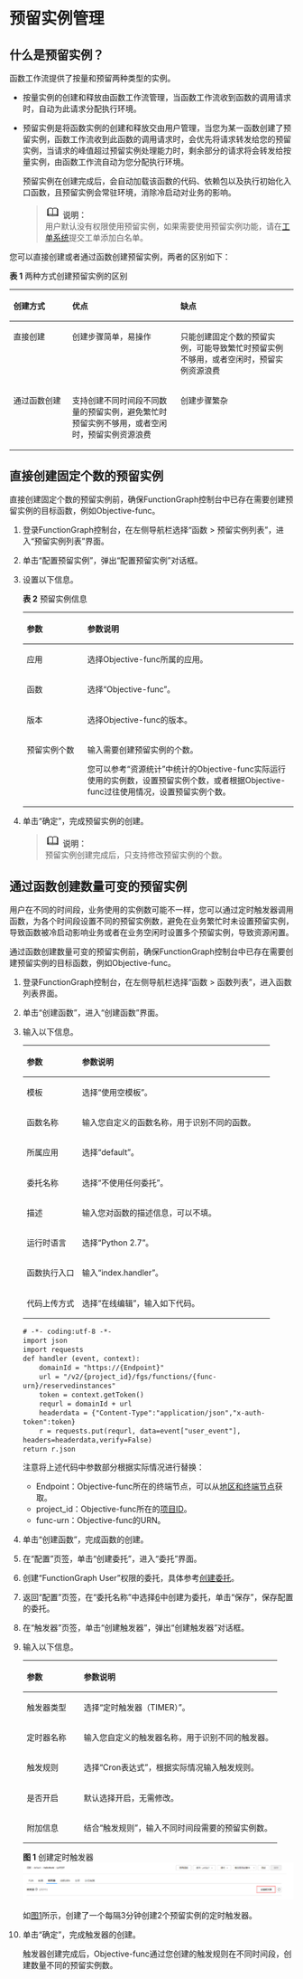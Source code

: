 # 预留实例管理<a name="ZH-CN_TOPIC_0241013219"></a>

## 什么是预留实例？<a name="section36993910598"></a>

函数工作流提供了按量和预留两种类型的实例。

-   按量实例的创建和释放由函数工作流管理，当函数工作流收到函数的调用请求时，自动为此请求分配执行环境。
-   预留实例是将函数实例的创建和释放交由用户管理，当您为某一函数创建了预留实例，函数工作流收到此函数的调用请求时，会优先将请求转发给您的预留实例，当请求的峰值超过预留实例处理能力时，剩余部分的请求将会转发给按量实例，由函数工作流自动为您分配执行环境。

    预留实例在创建完成后，会自动加载该函数的代码、依赖包以及执行初始化入口函数，且预留实例会常驻环境，消除冷启动对业务的影响。

    >![](public_sys-resources/icon-note.gif) **说明：**   
    >用户默认没有权限使用预留实例，如果需要使用预留实例功能，请在[工单系统](https://console.huaweicloud.com/ticket/?agencyId=e4ebeeb18baa4ae58946b5342fa6159d#/ticketindex/createIndex)提交工单添加白名单。  


您可以直接创建或者通过函数创建预留实例，两者的区别如下：

**表 1**  两种方式创建预留实例的区别

<a name="table176891912141320"></a>
<table><thead align="left"><tr id="row4690312121318"><th class="cellrowborder" valign="top" width="20.692069206920692%" id="mcps1.2.4.1.1"><p id="p269041219138"><a name="p269041219138"></a><a name="p269041219138"></a>创建方式</p>
</th>
<th class="cellrowborder" valign="top" width="38.15381538153815%" id="mcps1.2.4.1.2"><p id="p136902120135"><a name="p136902120135"></a><a name="p136902120135"></a>优点</p>
</th>
<th class="cellrowborder" valign="top" width="41.154115411541156%" id="mcps1.2.4.1.3"><p id="p19690191201320"><a name="p19690191201320"></a><a name="p19690191201320"></a>缺点</p>
</th>
</tr>
</thead>
<tbody><tr id="row1623773491416"><td class="cellrowborder" valign="top" width="20.692069206920692%" headers="mcps1.2.4.1.1 "><p id="p1023813417144"><a name="p1023813417144"></a><a name="p1023813417144"></a>直接创建</p>
</td>
<td class="cellrowborder" valign="top" width="38.15381538153815%" headers="mcps1.2.4.1.2 "><p id="p14834313185"><a name="p14834313185"></a><a name="p14834313185"></a>创建步骤简单，易操作</p>
</td>
<td class="cellrowborder" valign="top" width="41.154115411541156%" headers="mcps1.2.4.1.3 "><p id="p6238143421412"><a name="p6238143421412"></a><a name="p6238143421412"></a>只能创建固定个数的预留实例，可能导致繁忙时预留实例不够用，或者空闲时，预留实例资源浪费</p>
</td>
</tr>
<tr id="row12690612101313"><td class="cellrowborder" valign="top" width="20.692069206920692%" headers="mcps1.2.4.1.1 "><p id="p1169012120130"><a name="p1169012120130"></a><a name="p1169012120130"></a>通过函数创建</p>
</td>
<td class="cellrowborder" valign="top" width="38.15381538153815%" headers="mcps1.2.4.1.2 "><p id="p569071221316"><a name="p569071221316"></a><a name="p569071221316"></a>支持创建不同时间段不同数量的预留实例，避免繁忙时预留实例不够用，或者空闲时，预留实例资源浪费</p>
</td>
<td class="cellrowborder" valign="top" width="41.154115411541156%" headers="mcps1.2.4.1.3 "><p id="p1769017122132"><a name="p1769017122132"></a><a name="p1769017122132"></a>创建步骤繁杂</p>
</td>
</tr>
</tbody>
</table>

## 直接创建固定个数的预留实例<a name="section1064812184016"></a>

直接创建固定个数的预留实例前，确保FunctionGraph控制台中已存在需要创建预留实例的目标函数，例如Objective-func。

1.  登录FunctionGraph控制台，在左侧导航栏选择“函数 \> 预留实例列表”，进入“预留实例列表”界面。
2.  单击“配置预留实例”，弹出“配置预留实例”对话框。
3.  设置以下信息。

    **表 2**  预留实例信息

    <a name="table998295982811"></a>
    <table><thead align="left"><tr id="row169821959152818"><th class="cellrowborder" valign="top" width="22.38%" id="mcps1.2.3.1.1"><p id="p149826597284"><a name="p149826597284"></a><a name="p149826597284"></a>参数</p>
    </th>
    <th class="cellrowborder" valign="top" width="77.62%" id="mcps1.2.3.1.2"><p id="p39821659142811"><a name="p39821659142811"></a><a name="p39821659142811"></a>参数说明</p>
    </th>
    </tr>
    </thead>
    <tbody><tr id="row2982125902817"><td class="cellrowborder" valign="top" width="22.38%" headers="mcps1.2.3.1.1 "><p id="p99822593280"><a name="p99822593280"></a><a name="p99822593280"></a>应用</p>
    </td>
    <td class="cellrowborder" valign="top" width="77.62%" headers="mcps1.2.3.1.2 "><p id="p18982185914281"><a name="p18982185914281"></a><a name="p18982185914281"></a>选择Objective-func所属的应用。</p>
    </td>
    </tr>
    <tr id="row998235932811"><td class="cellrowborder" valign="top" width="22.38%" headers="mcps1.2.3.1.1 "><p id="p12982175922811"><a name="p12982175922811"></a><a name="p12982175922811"></a>函数</p>
    </td>
    <td class="cellrowborder" valign="top" width="77.62%" headers="mcps1.2.3.1.2 "><p id="p99821259132815"><a name="p99821259132815"></a><a name="p99821259132815"></a>选择“Objective-func”。</p>
    </td>
    </tr>
    <tr id="row16983165918286"><td class="cellrowborder" valign="top" width="22.38%" headers="mcps1.2.3.1.1 "><p id="p11983125913283"><a name="p11983125913283"></a><a name="p11983125913283"></a>版本</p>
    </td>
    <td class="cellrowborder" valign="top" width="77.62%" headers="mcps1.2.3.1.2 "><p id="p298305914283"><a name="p298305914283"></a><a name="p298305914283"></a>选择Objective-func的版本。</p>
    </td>
    </tr>
    <tr id="row19983175932816"><td class="cellrowborder" valign="top" width="22.38%" headers="mcps1.2.3.1.1 "><p id="p4983165912285"><a name="p4983165912285"></a><a name="p4983165912285"></a>预留实例个数</p>
    </td>
    <td class="cellrowborder" valign="top" width="77.62%" headers="mcps1.2.3.1.2 "><p id="p49831459192814"><a name="p49831459192814"></a><a name="p49831459192814"></a>输入需要创建预留实例的个数。</p>
    <p id="p18358830143218"><a name="p18358830143218"></a><a name="p18358830143218"></a>您可以参考“资源统计”中统计的Objective-func实际运行使用的实例数，设置预留实例个数，或者根据Objective-func过往使用情况，设置预留实例个数。</p>
    </td>
    </tr>
    </tbody>
    </table>

4.  单击“确定”，完成预留实例的创建。

    >![](public_sys-resources/icon-note.gif) **说明：**   
    >预留实例创建完成后，只支持修改预留实例的个数。  


## 通过函数创建数量可变的预留实例<a name="section516211925918"></a>

用户在不同的时间段，业务使用的实例数可能不一样，您可以通过定时触发器调用函数，为各个时间段设置不同的预留实例数，避免在业务繁忙时未设置预留实例，导致函数被冷启动影响业务或者在业务空闲时设置多个预留实例，导致资源闲置。

通过函数创建数量可变的预留实例前，确保FunctionGraph控制台中已存在需要创建预留实例的目标函数，例如Objective-func。

1.  登录FunctionGraph控制台，在左侧导航栏选择“函数 \> 函数列表”，进入函数列表界面。
2.  单击“创建函数”，进入“创建函数”界面。
3.  输入以下信息。

    <a name="table872019614134"></a>
    <table><thead align="left"><tr id="row1172015619136"><th class="cellrowborder" valign="top" width="22.38%" id="mcps1.1.3.1.1"><p id="p472036141313"><a name="p472036141313"></a><a name="p472036141313"></a>参数</p>
    </th>
    <th class="cellrowborder" valign="top" width="77.62%" id="mcps1.1.3.1.2"><p id="p572017616136"><a name="p572017616136"></a><a name="p572017616136"></a>参数说明</p>
    </th>
    </tr>
    </thead>
    <tbody><tr id="row197208641310"><td class="cellrowborder" valign="top" width="22.38%" headers="mcps1.1.3.1.1 "><p id="p1968101115137"><a name="p1968101115137"></a><a name="p1968101115137"></a>模板</p>
    </td>
    <td class="cellrowborder" valign="top" width="77.62%" headers="mcps1.1.3.1.2 "><p id="p10967131115134"><a name="p10967131115134"></a><a name="p10967131115134"></a>选择“使用空模板”。</p>
    </td>
    </tr>
    <tr id="row672011618131"><td class="cellrowborder" valign="top" width="22.38%" headers="mcps1.1.3.1.1 "><p id="p129667112132"><a name="p129667112132"></a><a name="p129667112132"></a>函数名称</p>
    </td>
    <td class="cellrowborder" valign="top" width="77.62%" headers="mcps1.1.3.1.2 "><p id="p8965011121319"><a name="p8965011121319"></a><a name="p8965011121319"></a>输入您自定义的函数名称，用于识别不同的函数。</p>
    </td>
    </tr>
    <tr id="row272118641310"><td class="cellrowborder" valign="top" width="22.38%" headers="mcps1.1.3.1.1 "><p id="p1396519117134"><a name="p1396519117134"></a><a name="p1396519117134"></a>所属应用</p>
    </td>
    <td class="cellrowborder" valign="top" width="77.62%" headers="mcps1.1.3.1.2 "><p id="p109648112132"><a name="p109648112132"></a><a name="p109648112132"></a>选择“default”。</p>
    </td>
    </tr>
    <tr id="row137211864132"><td class="cellrowborder" valign="top" width="22.38%" headers="mcps1.1.3.1.1 "><p id="p596315111132"><a name="p596315111132"></a><a name="p596315111132"></a>委托名称</p>
    </td>
    <td class="cellrowborder" valign="top" width="77.62%" headers="mcps1.1.3.1.2 "><p id="p159621511131318"><a name="p159621511131318"></a><a name="p159621511131318"></a>选择“不使用任何委托”。</p>
    </td>
    </tr>
    <tr id="row1257637171314"><td class="cellrowborder" valign="top" width="22.38%" headers="mcps1.1.3.1.1 "><p id="p025713710137"><a name="p025713710137"></a><a name="p025713710137"></a>描述</p>
    </td>
    <td class="cellrowborder" valign="top" width="77.62%" headers="mcps1.1.3.1.2 "><p id="p132572037161318"><a name="p132572037161318"></a><a name="p132572037161318"></a>输入您对函数的描述信息，可以不填。</p>
    </td>
    </tr>
    <tr id="row89251655181313"><td class="cellrowborder" valign="top" width="22.38%" headers="mcps1.1.3.1.1 "><p id="p15925185516132"><a name="p15925185516132"></a><a name="p15925185516132"></a>运行时语言</p>
    </td>
    <td class="cellrowborder" valign="top" width="77.62%" headers="mcps1.1.3.1.2 "><p id="p1092545561318"><a name="p1092545561318"></a><a name="p1092545561318"></a>选择“Python 2.7”。</p>
    </td>
    </tr>
    <tr id="row161242058151316"><td class="cellrowborder" valign="top" width="22.38%" headers="mcps1.1.3.1.1 "><p id="p151249588136"><a name="p151249588136"></a><a name="p151249588136"></a>函数执行入口</p>
    </td>
    <td class="cellrowborder" valign="top" width="77.62%" headers="mcps1.1.3.1.2 "><p id="p5124205818136"><a name="p5124205818136"></a><a name="p5124205818136"></a>输入“index.handler”。</p>
    </td>
    </tr>
    <tr id="row18842111148"><td class="cellrowborder" valign="top" width="22.38%" headers="mcps1.1.3.1.1 "><p id="p14845121418"><a name="p14845121418"></a><a name="p14845121418"></a>代码上传方式</p>
    </td>
    <td class="cellrowborder" valign="top" width="77.62%" headers="mcps1.1.3.1.2 "><p id="p5841118143"><a name="p5841118143"></a><a name="p5841118143"></a>选择“在线编辑”，输入如下代码。</p>
    </td>
    </tr>
    </tbody>
    </table>

    ```
    # -*- coding:utf-8 -*-
    import json
    import requests
    def handler (event, context):
        domainId = "https://{Endpoint}"
        url = "/v2/{project_id}/fgs/functions/{func-urn}/reservedinstances"
        token = context.getToken()
        requrl = domainId + url
        headerdata = {"Content-Type":"application/json","x-auth-token":token}
        r = requests.put(requrl, data=event["user_event"], headers=headerdata,verify=False)
    return r.json
    ```

    注意将上述代码中参数部分根据实际情况进行替换：

    -   Endpoint：Objective-func所在的终端节点，可以从[地区和终端节点](https://developer.huaweicloud.com/dev/endpoint)获取。
    -   project\_id：Objective-func所在的[项目ID](https://support.huaweicloud.com/api-functiongraph/functiongraph_06_0260.html)。
    -   func-urn：Objective-func的URN。

4.  单击“创建函数”，完成函数的创建。
5.  在“配置”页签，单击“创建委托”，进入“委托”界面。
6.  <a name="li114959152395"></a>创建“FunctionGraph User”权限的委托，具体参考[创建委托](创建委托.md)。
7.  返回“配置”页签，在“委托名称”中选择[6](#li114959152395)中创建为委托，单击“保存”，保存配置的委托。
8.  在“触发器”页签，单击“创建触发器”，弹出“创建触发器”对话框。
9.  输入以下信息。

    <a name="table108941521478"></a>
    <table><thead align="left"><tr id="row13894162116713"><th class="cellrowborder" valign="top" width="22.38%" id="mcps1.1.3.1.1"><p id="p178959211715"><a name="p178959211715"></a><a name="p178959211715"></a>参数</p>
    </th>
    <th class="cellrowborder" valign="top" width="77.62%" id="mcps1.1.3.1.2"><p id="p3895132119715"><a name="p3895132119715"></a><a name="p3895132119715"></a>参数说明</p>
    </th>
    </tr>
    </thead>
    <tbody><tr id="row2089519211072"><td class="cellrowborder" valign="top" width="22.38%" headers="mcps1.1.3.1.1 "><p id="p721912260716"><a name="p721912260716"></a><a name="p721912260716"></a>触发器类型</p>
    </td>
    <td class="cellrowborder" valign="top" width="77.62%" headers="mcps1.1.3.1.2 "><p id="p1021818268710"><a name="p1021818268710"></a><a name="p1021818268710"></a>选择“定时触发器（TIMER）”。</p>
    </td>
    </tr>
    <tr id="row6895122116715"><td class="cellrowborder" valign="top" width="22.38%" headers="mcps1.1.3.1.1 "><p id="p22175261370"><a name="p22175261370"></a><a name="p22175261370"></a>定时器名称</p>
    </td>
    <td class="cellrowborder" valign="top" width="77.62%" headers="mcps1.1.3.1.2 "><p id="p142141826375"><a name="p142141826375"></a><a name="p142141826375"></a>输入您自定义的触发器名称，用于识别不同的触发器。</p>
    </td>
    </tr>
    <tr id="row589510211772"><td class="cellrowborder" valign="top" width="22.38%" headers="mcps1.1.3.1.1 "><p id="p142121526579"><a name="p142121526579"></a><a name="p142121526579"></a>触发规则</p>
    </td>
    <td class="cellrowborder" valign="top" width="77.62%" headers="mcps1.1.3.1.2 "><p id="p142112026777"><a name="p142112026777"></a><a name="p142112026777"></a>选择“Cron表达式”，根据实际情况输入触发规则。</p>
    </td>
    </tr>
    <tr id="row189512211073"><td class="cellrowborder" valign="top" width="22.38%" headers="mcps1.1.3.1.1 "><p id="p92101626570"><a name="p92101626570"></a><a name="p92101626570"></a>是否开启</p>
    </td>
    <td class="cellrowborder" valign="top" width="77.62%" headers="mcps1.1.3.1.2 "><p id="p32091526474"><a name="p32091526474"></a><a name="p32091526474"></a>默认选择开启，无需修改。</p>
    </td>
    </tr>
    <tr id="row1789518212715"><td class="cellrowborder" valign="top" width="22.38%" headers="mcps1.1.3.1.1 "><p id="p72081726573"><a name="p72081726573"></a><a name="p72081726573"></a>附加信息</p>
    </td>
    <td class="cellrowborder" valign="top" width="77.62%" headers="mcps1.1.3.1.2 "><p id="p62076265715"><a name="p62076265715"></a><a name="p62076265715"></a>结合“触发规则”，输入不同时间段需要的预留实例数。</p>
    </td>
    </tr>
    </tbody>
    </table>

    **图 1**  创建定时触发器<a name="fig18551936144713"></a>  
    ![](figures/创建定时触发器.png "创建定时触发器")

    如[图1](#fig18551936144713)所示，创建了一个每隔3分钟创建2个预留实例的定时触发器。

10. 单击“确定”，完成触发器的创建。

    触发器创建完成后，Objective-func通过您创建的触发规则在不同时间段，创建数量不同的预留实例数。


